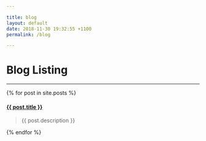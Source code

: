 ```yaml
---

title: blog
layout: default
date: 2018-11-30 19:32:55 +1100
permalink: /blog

---
```


# Blog Listing

***

{% for post in site.posts %}
<p>
<h4><a href="{{ post.url }}">{{ post.title }}</a></h4>
<blockquote>{{ post.description }}</blockquote>
</p>
{% endfor %}
